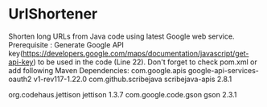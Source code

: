 # UrlShortener
Shorten long URLs from Java code using latest Google web service.
Prerequisite : Generate Google API key(https://developers.google.com/maps/documentation/javascript/get-api-key) to be used in the code (Line 22).
Don't forget to check pom.xml or add following Maven Dependencies: 
  <dependency>
      <groupId>com.google.apis</groupId>
      <artifactId>google-api-services-oauth2</artifactId>
      <version>v1-rev117-1.22.0</version>
  </dependency>
  <dependency>
      <groupId>com.github.scribejava</groupId>
      <artifactId>scribejava-apis</artifactId>
      <version>2.8.1</version>
  </dependency>

  <dependency>
      <groupId>org.codehaus.jettison</groupId>
      <artifactId>jettison</artifactId>
      <version>1.3.7</version>
  </dependency>

  <dependency>
      <groupId>com.google.code.gson</groupId>
      <artifactId>gson</artifactId>
      <version>2.3.1</version>
  </dependency>
